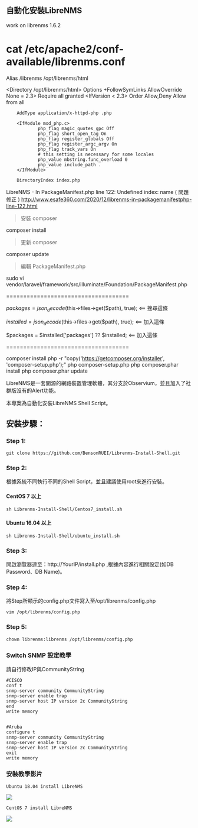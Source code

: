 ## 自動化安裝LibreNMS
work on librenms 1.6.2 <br>


# cat /etc/apache2/conf-available/librenms.conf 
Alias /librenms /opt/librenms/html

<Directory /opt/librenms/html>
        Options +FollowSymLinks
        AllowOverride None
        <IfVersion >= 2.3>
                Require all granted
        </IfVersion> 
        <IfVersion < 2.3>
                Order Allow,Deny
                Allow from all
        </IfVersion>

        AddType application/x-httpd-php .php

        <IfModule mod_php.c>
                php_flag magic_quotes_gpc Off
                php_flag short_open_tag On
                php_flag register_globals Off
                php_flag register_argc_argv On
                php_flag track_vars On
                # this setting is necessary for some locales
                php_value mbstring.func_overload 0
                php_value include_path .
        </IfModule>

        DirectoryIndex index.php
</Directory>


LibreNMS - In PackageManifest.php line 122: Undefined index: name ( 問題修正 )
http://www.esafe360.com/2020/12/librenms-in-packagemanifestphp-line-122.html
> 安裝 composer

composer install

> 更新 composer

composer update

> 編輯 PackageManifest.php

sudo vi vendor/laravel/framework/src/Illuminate/Foundation/PackageManifest.php

====================================

$packages = json_decode($this->files->get($path), true);    <== 搜尋這條

$installed = json_decode($this->files->get($path), true);    <== 加入這條

$packages = $installed['packages'] ?? $installed;    <== 加入這條

====================================

composer install
php -r "copy('https://getcomposer.org/installer', 'composer-setup.php');"
php composer-setup.php
php composer.phar install
php composer.phar update

LibreNMS是一套開源的網路裝置管理軟體，其分支於Observium，並且加入了社群版沒有的Alert功能。

本專案為自動化安裝LibreNMS Shell Script。


## 安裝步驟：

### Step 1:
    git clone https://github.com/BensonRUEI/Librenms-Install-Shell.git
  
### Step 2:
根據系統不同執行不同的Shell Script，並且建議使用root來進行安裝。
  
  
#### CentOS 7 以上
  
    sh Librenms-Install-Shell/Centos7_install.sh
  
#### Ubuntu 16.04 以上
  
    sh Librenms-Install-Shell/ubuntu_install.sh

### Step 3:
開啟瀏覽器連至：http://YourIP/install.php ,根據內容進行相關設定(如DB Password、DB Name)。

### Step 4:
將Step所顯示的config.php文件寫入至/opt/librenms/config.php

    vim /opt/librenms/config.php

### Step 5:
    chown librenms:librenms /opt/librenms/config.php
   
### Switch SNMP 設定教學
請自行修改IP與CommunityString

    #CISCO
    conf t
    snmp-server community CommunityString
    snmp-server enable trap 
    snmp-server host IP version 2c CommunityString
    end
    write memory 


    #Aruba
    configure t
    snmp-server community CommunityString
    snmp-server enable trap 
    snmp-server host IP version 2c CommunityString
    exit
    write memory


### 安裝教學影片
    Ubuntu 18.04 install LibreNMS
[![](http://img.youtube.com/vi/PDYOwL5pDG8/0.jpg)](http://www.youtube.com/watch?v=PDYOwL5pDG8 "")
    
    CentOS 7 install LibreNMS
[![](http://img.youtube.com/vi/UxsgXax2wBE/0.jpg)](http://www.youtube.com/watch?v=UxsgXax2wBE "")
